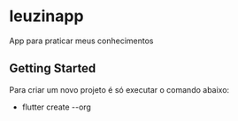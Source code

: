 # leuzinapp

App para praticar meus conhecimentos

## Getting Started

Para criar um novo projeto é só executar o comando abaixo:
- flutter create --org <domain> <nomedoapp>
